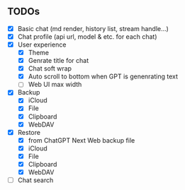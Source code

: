 ## TODOs
- [x] Basic chat (md render, history list, stream handle...)
- [x] Chat profile (api url, model & etc. for each chat)
- [x] User experience 
  - [x] Theme
  - [x] Genrate title for chat
  - [x] Chat soft wrap
  - [x] Auto scroll to bottom when GPT is genenrating text 
  - [ ] Web UI max width
- [x] Backup
  - [x] iCloud
  - [x] File
  - [x] Clipboard
  - [x] WebDAV
- [x] Restore
  - [x] from ChatGPT Next Web backup file
  - [x] iCloud
  - [x] File
  - [x] Clipboard
  - [x] WebDAV
- [ ] Chat search